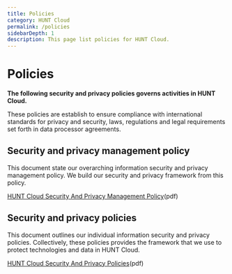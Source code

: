 ```yaml
---
title: Policies
category: HUNT Cloud
permalink: /policies
sidebarDepth: 1
description: This page list policies for HUNT Cloud.
---
```


# Policies

**The following security and privacy policies governs activities in HUNT Cloud.** 

These policies are establish to ensure compliance with international standards for privacy and security, laws, regulations and legal requirements set forth in data processor agreements.

## Security and privacy management policy

This document state our overarching information security and privacy management policy. We build our security and privacy framework from this policy.

[HUNT Cloud Security And Privacy Management Policy](https://assets.hdc.ntnu.no/assets/policies/hunt-cloud-security-and-privacy-management-policy.pdf)(pdf)



## Security and privacy policies

This document outlines our individual information security and privacy policies. Collectively, these policies provides the framework that we use to protect technologies and data in HUNT Cloud. 

[HUNT Cloud Security And Privacy Policies](https://assets.hdc.ntnu.no/assets/policies/hunt-cloud-security-and-privacy-policies.pdf)(pdf)


